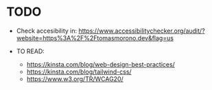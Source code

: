# TODO
- Check accesibility in: https://www.accessibilitychecker.org/audit/?website=https%3A%2F%2Ftomasmorono.dev&flag=us

- TO READ:
  - https://kinsta.com/blog/web-design-best-practices/
  - https://kinsta.com/blog/tailwind-css/
  - https://www.w3.org/TR/WCAG20/
